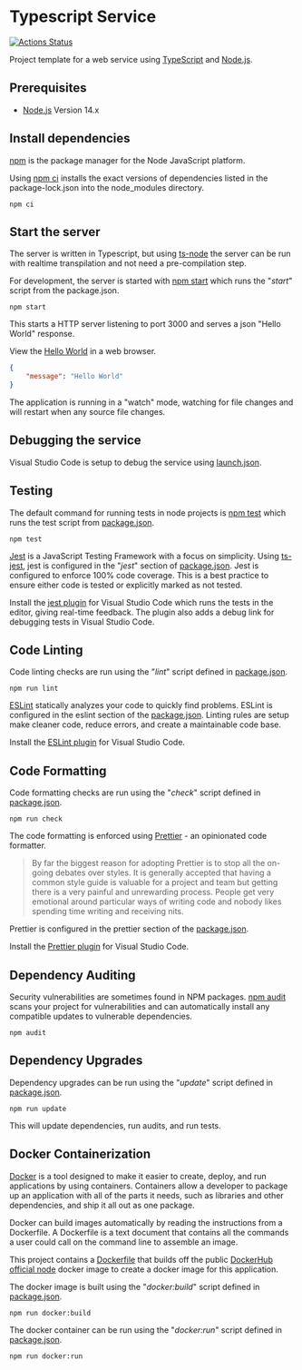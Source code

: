 # Typescript Service

[![Actions Status](https://github.com/jamestalton/typescript-service/workflows/build/badge.svg)](https://github.com/jamestalton/typescript-service/actions)

Project template for a web service using [TypeScript](https://www.typescriptlang.org/) and [Node.js](https://nodejs.org/en/).

## Prerequisites

-   [Node.js](https://nodejs.org) Version 14.x

## Install dependencies

[npm](https://www.npmjs.com/) is the package manager for the Node JavaScript platform.

Using [npm ci](https://docs.npmjs.com/cli/ci.html) installs the exact versions of dependencies listed in the package-lock.json into the node_modules directory.

```
npm ci
```

## Start the server

The server is written in Typescript, but using [ts-node](https://github.com/TypeStrong/ts-node) the server can be run with realtime transpilation and not need a pre-compilation step.

For development, the server is started with [npm start](https://docs.npmjs.com/cli/start.html) which runs the "_start_" script from the package.json.

```
npm start
```

This starts a HTTP server listening to port 3000 and serves a json "Hello World" response.

View the [Hello World](http://localhost:3000) in a web browser.

```json
{
    "message": "Hello World"
}
```

The application is running in a "watch" mode, watching for file changes and will restart when any source file changes.

## Debugging the service

Visual Studio Code is setup to debug the service using [launch.json](./.vscode/launch.json).

## Testing

The default command for running tests in node projects is [npm test](https://docs.npmjs.com/cli/test) which runs the test script from [package.json](./package.json).

```
npm test
```

[Jest](https://jestjs.io/) is a JavaScript Testing Framework with a focus on simplicity. Using [ts-jest](https://github.com/kulshekhar/ts-jest), jest is configured in the "_jest_" section of [package.json](./package.json). Jest is configured to enforce 100% code coverage. This is a best practice to ensure either code is tested or explicitly marked as not tested.

Install the [jest plugin](https://marketplace.visualstudio.com/items?itemName=Orta.vscode-jest) for Visual Studio Code which runs the tests in the editor, giving real-time feedback. The plugin also adds a debug link for debugging tests in Visual Studio Code.

## Code Linting

Code linting checks are run using the "_lint_" script defined in [package.json](./package.json).

```
npm run lint
```

[ESLint](https://eslint.org/) statically analyzes your code to quickly find problems. ESLint is configured in the eslint section of the [package.json](./package.json). Linting rules are setup make cleaner code, reduce errors, and create a maintainable code base.

Install the [ESLint plugin](https://marketplace.visualstudio.com/items?itemName=dbaeumer.vscode-eslint) for Visual Studio Code.

## Code Formatting

Code formatting checks are run using the "_check_" script defined in [package.json](./package.json).

```
npm run check
```

The code formatting is enforced using [Prettier](https://prettier.io/) - an opinionated code formatter.

> By far the biggest reason for adopting Prettier is to stop all the on-going debates over styles. It is generally accepted that having a common style guide is valuable for a project and team but getting there is a very painful and unrewarding process. People get very emotional around particular ways of writing code and nobody likes spending time writing and receiving nits.

Prettier is configured in the prettier section of the [package.json](./package.json).

Install the [Prettier plugin](https://github.com/prettier/prettier-vscode) for Visual Studio Code.

## Dependency Auditing

Security vulnerabilities are sometimes found in NPM packages. [npm audit](https://docs.npmjs.com/cli/audit) scans your project for vulnerabilities and can automatically install any compatible updates to vulnerable dependencies.

```
npm audit
```

## Dependency Upgrades

Dependency upgrades can be run using the "_update_" script defined in [package.json](./package.json).

```
npm run update
```

This will update dependencies, run audits, and run tests.

## Docker Containerization

[Docker](https://www.docker.com/get-started) is a tool designed to make it easier to create, deploy, and run applications by using containers. Containers allow a developer to package up an application with all of the parts it needs, such as libraries and other dependencies, and ship it all out as one package.

Docker can build images automatically by reading the instructions from a Dockerfile. A Dockerfile is a text document that contains all the commands a user could call on the command line to assemble an image.

This project contains a [Dockerfile](./Dockerfile) that builds off the public [DockerHub official node](https://hub.docker.com/_/node/) docker image to create a docker image for this application.

The docker image is built using the "_docker:build_" script defined in [package.json](./package.json).

```
npm run docker:build
```

The docker container can be run using the "_docker:run_" script defined in [package.json](./package.json).

```
npm run docker:run
```
